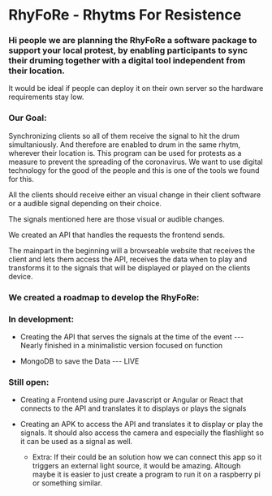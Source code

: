 # RhyFoRe - Rhytms For Resistence


### Hi people we are planning the RhyFoRe a software package to support your local protest, by enabling participants to sync their druming together with a digital tool independent from their location.

It would be ideal if people can deploy it on their own server so the hardware requirements stay low. 


### Our Goal: 

Synchronizing clients so all of them receive the signal to hit the drum simultaniously. And therefore are enabled to drum in the same rhytm, wherever their location is. This program can be used for protests as a measure to prevent the spreading of the coronavirus.
We want to use digital technology for the good of the people and this is one of the tools we found for this.

All the clients should receive either an visual change in their client software or a audible signal depending on their choice. 

The signals mentioned here are those visual or audible changes.

We created an API that handles the requests the frontend sends. 

The mainpart in the beginning will a browseable website that receives the client and lets them access the API, receives the data when to play and transforms it to the signals that will be displayed or played on the clients device. 


### We created a roadmap to develop the RhyFoRe: 


### In development:

* Creating the API that serves the signals at the time of the event --- Nearly finished in a minimalistic version focused on function

* MongoDB to save the Data --- LIVE

### Still open:

* Creating a Frontend using pure Javascript or Angular or React that connects to the API and translates it to displays or plays the signals 

* Creating an APK to access the API and translates it to display or play the signals. It should also access the camera and especially the flashlight so it can be used as a signal as well.
  * Extra: If their could be an solution how we can connect this app so it triggers an external light source, it would be amazing. Altough maybe it is easier to just create a program to run it on a raspberry pi or something similar.
  
  


